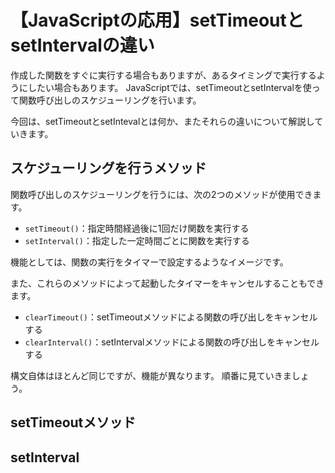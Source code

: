# 【JavaScriptの応用】setTimeoutとsetIntervalの違い

作成した関数をすぐに実行する場合もありますが、あるタイミングで実行するようにしたい場合もあります。
JavaScriptでは、setTimeoutとsetIntervalを使って関数呼び出しのスケジューリングを行います。

今回は、setTimeoutとsetIntevalとは何か、またそれらの違いについて解説していきます。

## スケジューリングを行うメソッド
関数呼び出しのスケジューリングを行うには、次の2つのメソッドが使用できます。
* ```setTimeout()```：指定時間経過後に1回だけ関数を実行する
* ```setInterval()```：指定した一定時間ごとに関数を実行する

機能としては、関数の実行をタイマーで設定するようなイメージです。

また、これらのメソッドによって起動したタイマーをキャンセルすることもできます。
* ```clearTimeout()```：setTimeoutメソッドによる関数の呼び出しをキャンセルする
* ```clearInterval()```：setIntervalメソッドによる関数の呼び出しをキャンセルする

構文自体はほとんど同じですが、機能が異なります。
順番に見ていきましょう。

## setTimeoutメソッド


## setInterval